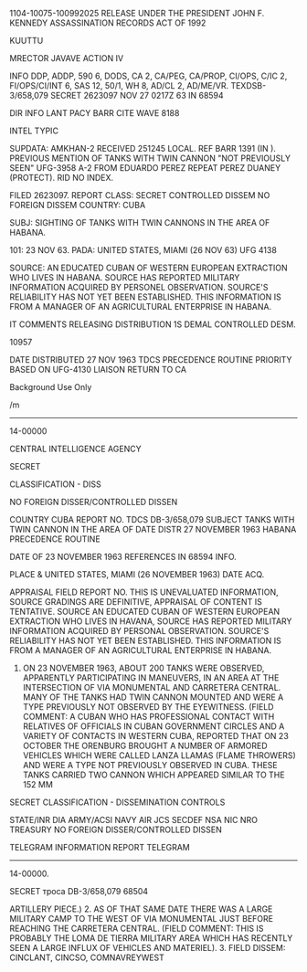 1104-10075-100992025 RELEASE UNDER THE PRESIDENT JOHN F. KENNEDY ASSASSINATION RECORDS ACT OF 1992

KUUTTU

MRECTOR
JAVAVE
ACTION IV

INFO
DDP, ADDP, 590 6, DODS, CA 2, CA/PEG, CA/PROP,
CI/OPS, C/IC 2, FI/OPS/CI/INT 6, SAS 12, 50/1,
WH 8, AD/CL 2, AD/ME/VR.
TEXDSB-3/658,079
SECRET 2623097 NOV 27 0217Z 63 IN 68594

DIR INFO LANT PACY BARR CITE WAVE 8188

INTEL TYPIC

SUPDATA: AMKHAN-2 RECEIVED 251245 LOCAL. REF BARR 1391 (IN ).
PREVIOUS MENTION OF TANKS WITH TWIN CANNON "NOT PREVIOUSLY SEEN" UFG-3958
A-2 FROM EDUARDO PEREZ REPEAT PEREZ DUANEY (PROTECT). RID NO INDEX.

FILED 2623097. REPORT CLASS: SECRET CONTROLLED DISSEM NO FOREIGN DISSEM
COUNTRY: CUBA

SUBJ: SIGHTING OF TANKS WITH TWIN CANNONS IN THE AREA OF HABANA.

101: 23 NOV 63. PADA: UNITED STATES, MIAMI (26 NOV 63) UFG 4138

SOURCE: AN EDUCATED CUBAN OF WESTERN EUROPEAN EXTRACTION WHO LIVES
IN HABANA. SOURCE HAS REPORTED MILITARY INFORMATION ACQUIRED BY
PERSONEL OBSERVATION. SOURCE'S RELIABILITY HAS NOT YET BEEN
ESTABLISHED. THIS INFORMATION IS FROM A MANAGER OF AN AGRICULTURAL
ENTERPRISE IN HABANA.

IT COMMENTS RELEASING DISTRIBUTION
1S DEMAL CONTROLLED DESM.

10957

DATE DISTRIBUTED
27 NOV 1963
TDCS
PRECEDENCE
ROUTINE
PRIORITY
BASED ON UFG-4130
LIAISON RETURN TO CA

Background Use Only

/m

---
14-00000

CENTRAL INTELLIGENCE AGENCY

SECRET

CLASSIFICATION - DISS

NO FOREIGN DISSER/CONTROLLED DISSEN

COUNTRY CUBA REPORT NO. TDCS DB-3/658,079
SUBJECT TANKS WITH TWIN CANNON IN THE AREA OF DATE DISTR 27 NOVEMBER 1963
HABANA
PRECEDENCE ROUTINE

DATE OF 23 NOVEMBER 1963 REFERENCES IN 68594
INFO.

PLACE & UNITED STATES, MIAMI (26 NOVEMBER 1963)
DATE ACQ.

APPRAISAL FIELD REPORT NO.
THIS IS UNEVALUATED INFORMATION, SOURCE GRADINGS ARE DEFINITIVE, APPRAISAL OF CONTENT IS TENTATIVE.
SOURCE AN EDUCATED CUBAN OF WESTERN EUROPEAN EXTRACTION WHO LIVES IN HAVANA, SOURCE HAS
REPORTED MILITARY INFORMATION ACQUIRED BY PERSONAL OBSERVATION. SOURCE'S
RELIABILITY HAS NOT YET BEEN ESTABLISHED. THIS INFORMATION IS FROM A MANAGER OF
AN AGRICULTURAL ENTERPRISE IN HABANA.

1. ON 23 NOVEMBER 1963, ABOUT 200 TANKS WERE OBSERVED, APPARENTLY
PARTICIPATING IN MANEUVERS, IN AN AREA AT THE INTERSECTION OF VIA
MONUMENTAL AND CARRETERA CENTRAL. MANY OF THE TANKS HAD TWIN CANNON
MOUNTED AND WERE A TYPE PREVIOUSLY NOT OBSERVED BY THE EYEWITNESS.
(FIELD COMMENT: A CUBAN WHO HAS PROFESSIONAL CONTACT WITH RELATIVES
OF OFFICIALS IN CUBAN GOVERNMENT CIRCLES AND A VARIETY OF CONTACTS
IN WESTERN CUBA, REPORTED THAT ON 23 OCTOBER THE ORENBURG BROUGHT
A NUMBER OF ARMORED VEHICLES WHICH WERE CALLED LANZA LLAMAS
(FLAME THROWERS) AND WERE A TYPE NOT PREVIOUSLY OBSERVED IN CUBA.
THESE TANKS CARRIED TWO CANNON WHICH APPEARED SIMILAR TO THE 152 MM

SECRET CLASSIFICATION - DISSEMINATION CONTROLS

STATE/INR DIA ARMY/ACSI NAVY AIR JCS SECDEF NSA NIC NRO TREASURY
NO FOREIGN DISSER/CONTROLLED DISSEN

TELEGRAM INFORMATION REPORT TELEGRAM

---
14-00000.

SECRET троса DB-3/658,079 68504

ARTILLERY PIECE.)
2. AS OF THAT SAME DATE THERE WAS A LARGE MILITARY CAMP TO
THE WEST OF VIA MONUMENTAL JUST BEFORE REACHING THE CARRETERA
CENTRAL. (FIELD COMMENT: THIS IS PROBABLY THE LOMA DE TIERRA
MILITARY AREA WHICH HAS RECENTLY SEEN A LARGE INFLUX OF VEHICLES
AND MATERIEL).
3. FIELD DISSEM: CINCLANT, CINCSO, COMNAVREYWEST
